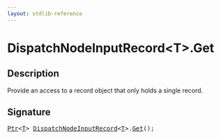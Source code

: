 ```yaml
---
layout: stdlib-reference
---
```


# DispatchNodeInputRecord\<T\>\.Get

## Description

Provide an access to a record object that only holds a single record.




## Signature 

<pre>
<a href="../ptr-0/index.md" class="code_type">Ptr</a>&lt;<a href="index.md#typeparam-T" class="code_type">T</a>&gt; <a href="index.md" class="code_type">DispatchNodeInputRecord</a>&lt;<a href="index.md#typeparam-T" class="code_type">T</a>&gt;.<a href="get-0.md">Get</a>();

</pre>


<script>
// Fix .md links to .html when on ReadTheDocs
if (window.location.hostname.includes('readthedocs') || 
    window.location.hostname.includes('rtfd.io')) {
  document.addEventListener('DOMContentLoaded', function() {
    const links = document.querySelectorAll('a');
    links.forEach(link => {
      const href = link.getAttribute('href');
      if (href && href.includes('.md')) {
        // This regex will handle .md links with or without fragment identifiers or query parameters
        link.href = link.href.replace(/(.+)\.md(#[^?]*)?(\?.*)?$/, '$1.html$2$3');
      }
    });
  });
}
</script>
